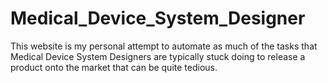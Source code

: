 # Medical_Device_System_Designer
This website is my personal attempt to automate as much of the tasks that Medical Device System Designers are typically stuck doing to release a product onto the market that can be quite tedious. 

